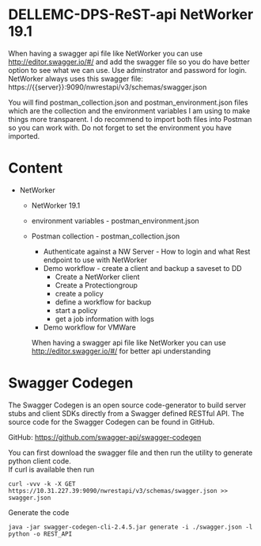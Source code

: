 # DELLEMC-DPS-ReST-api NetWorker 19.1

When having a swagger api file like NetWorker you can use http://editor.swagger.io/#/ and add the swagger file so you do have better option to see what we can use. Use adminstrator and password for login.
NetWorker always uses this swagger file: https://{{server}}:9090/nwrestapi/v3/schemas/swagger.json

You will find postman_collection.json and postman_environment.json files which are the collection and the environment variables I am using to make things more transparent. I do recommend to import both files into Postman so you can work with. Do not forget to set the environment you have imported.

# Content
* NetWorker  
  * NetWorker 19.1
  * environment variables - postman_environment.json
  * Postman collection - postman_collection.json
    * Authenticate against a NW Server - How to login and what Rest endpoint to use with NetWorker
    * Demo workflow - create a client and backup a saveset to DD
      * Create a NetWorker client  
      * Create a Protectiongroup  
      * create a policy  
      * define a workflow for backup  
      * start a policy  
      * get a job information with logs  
    * Demo workflow for VMWare

    When having a swagger api file like NetWorker you can use http://editor.swagger.io/#/ for better api understanding

# Swagger Codegen  
The Swagger Codegen is an open source code-generator to build server stubs and client SDKs directly from a Swagger defined RESTful API. The source code for the Swagger Codegen can be found in GitHub.

GitHub: https://github.com/swagger-api/swagger-codegen

You can first download the swagger file and then run the utility to generate python client code.   
If curl is available then run  
```
curl -vvv -k -X GET https://10.31.227.39:9090/nwrestapi/v3/schemas/swagger.json >> swagger.json
```
Generate the code
```
java -jar swagger-codegen-cli-2.4.5.jar generate -i ./swagger.json -l python -o REST_API
```
